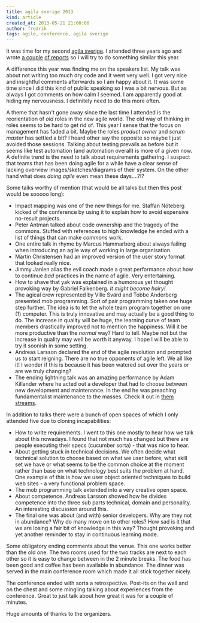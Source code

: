 ```yaml
---
title: agila sverige 2013
kind: article
created_at: 2013-05-21 21:00:00
author: fredrik
tags: agile, conference, agila sverige
---
```


It was time for my second [agila sverige](http://www.agilasverige.se). I attended three years ago and wrote [a couple](highlevelbits.com/2010/05/agila-sverige-reflections.html‎) [of reports](www.highlevelbits.com/2010/05/agila-sverige-day-2-refelections.html‎) so I will try to do something similar this year.

A difference this year was finding me on the speakers list. My talk was about not writing too much dry code and it went very well. I got very nice and insightful comments afterwards so I am happy about it. It was some time since I did this kind of public speaking so I was a bit nervous. But as always I got comments on how calm I seemed. I am apparently good at hiding my nervousness. I definitely need to do this more often.

A theme that hasn't gone away since the last time I attended is the reorientation of *old* roles in the new agile world. The old way of thinking in roles seems to be hard to get rid of. This year I sense that the focus on management has faded a bit. Maybe the roles *product owner* and *scrum master* has settled a bit? I heard other say the opposite so maybe I just avoided those sessions. Talking about testing prevails as before but it seems like test automation (and automation overall) is more of a given now. A definite trend is the need to talk about requirements gathering. I suspect that teams that has been doing agile for a while have a clear sense of lacking overview images/sketches/diagrams of their system. On the other hand what does *doing agile* even mean these days....?!?

Some talks worthy of mention (that would be all talks but then this post would be sooooo long):

- Impact mapping was one of the new things for me. Staffan Nöteberg kicked of the conference by using it to explain how to avoid expensive no-result projects.
- Peter Antman talked about code ownership and the tragedy of the commons. Stuffed with references to high knowledge he ended with a list of things that can make *commons* work.
- One entire talk in rhyme by Marcus Hammarberg about always failing when introducing an agile way of working in large organisation.
- Martin Christensen had an improved version of the user story format that looked really nice.
- Jimmy Janlen alias the evil coach made a great performance about how to continue *bad* practices in the name of agile. Very entertaining.
- How to shave that yak was explained in a humorous yet thought provoking way by Gabriel Falkenberg. *It might become hairy!*
- The agical crew represented by Ville Svärd and Tobbe Anderberg presented mob programming. Sort of pair programming taken one huge step further. The idea is to let the whole team program together on one (1) computer. This is truly innovative and may actually be a good thing to do. The increase in quality will be huge, the learning curve of team members drastically improved not to mention the happiness. Will it be more productive than the *normal* way? Hard to tell. Maybe not but the increase in quality may well be worth it anyway. I hope I will be able to try it soonish in some setting.
- Andreas Larsson declared the end of the agile revolution and prompted us to start reigning. There are no true opponents of agile left. We all like it! I wonder if this is because it has been watered out over the years or are we truly changing?
- The ending lightning talk was an amazing performance by Adam Killander where he acted out a developer that had to choose between new development and maintenance. In the end he was preaching fundamentalist maintenance to the masses. Check it out in [them streams](https://agilasverige.solidtango.com).

In addition to talks there were a bunch of open spaces of which I only attended five due to cloning incapabilities:

- How to write requirements. I went to this one mostly to hear how we talk about this nowadays. I found that not much has changed but there are people executing their specs (cucumber sorta) - that was nice to hear.
- About getting stuck in technical decisions. We often decide what technical solution to choose based on what we user before, what skill set we have or what seems to be the common choice at the moment rather than base on what technology best suits the problem at hand. One example of this is how we user object oriented techniques to build web sites - a very functional problem space.
- The mob programming talk extended into a very creative open space.
- About competence. Andreas Larsson showed how he divides competence into the three sub parts technical, domain and personality. An interesting discussion around this.
- The final one was about (and with) senior developers. Why are they not in abundance? Why do many move on to other roles? How sad is it that we are losing a fair bit of knowledge in this way? Thought provoking and yet another reminder to stay in continuous learning mode.

Some obligatory ending comments about the venue. This one works better than the old one. The two rooms used for the two tracks are next to each other so it is easy to change between in the 2 minute breaks. The food has been good and coffee has been available in abundance. The dinner was served in the main conference room which made it all stick together nicely.

The conference ended with sorta a retrospective. Post-its on the wall and on the chest and some mingling talking about experiences from the conference. Great to just talk about how great it was for a couple of minutes.

Huge amounts of thanks to the organizers.
